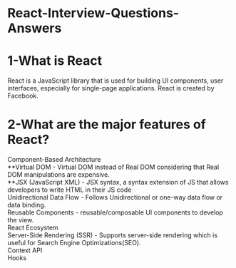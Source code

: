 # React-Interview-Questions-Answers

# 1-What is React
React is a JavaScript library that is used for building UI components, user interfaces, especially for single-page applications.
React is  created by Facebook.

# 2-What are the major features of React?
Component-Based Architecture  
**Virtual DOM - Virtual DOM instead of Real DOM considering that Real DOM manipulations are expensive.  
**JSX (JavaScript XML) - JSX syntax, a syntax extension of JS that allows developers to write HTML in their JS code  
Unidirectional Data Flow - Follows Unidirectional or one-way data flow or data binding.  
Reusable Components - reusable/composable UI components to develop the view.  
React Ecosystem  
Server-Side Rendering (SSR) - Supports server-side rendering which is useful for Search Engine Optimizations(SEO).  
Context API  
Hooks  
